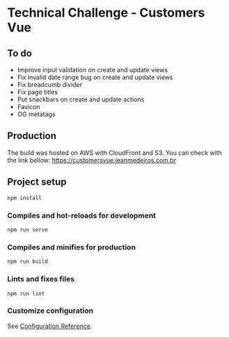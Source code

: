 # Technical Challenge - Customers Vue

## To do
- Improve input validation on create and update views
- Fix invalid date range bug on create and update views
- Fix breadcumb divider
- Fix page titles
- Put snackbars on create and update actions
- Favicon
- OG metatags

## Production

The build was hosted on AWS with CloudFront and S3. You can check with the link bellow:
https://customersvue.jeanmedeiros.com.br



## Project setup
```
npm install
```

### Compiles and hot-reloads for development
```
npm run serve
```

### Compiles and minifies for production
```
npm run build
```

### Lints and fixes files
```
npm run lint
```

### Customize configuration
See [Configuration Reference](https://cli.vuejs.org/config/).
